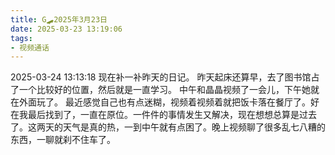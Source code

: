 ```yaml
---
title: G🛹2025年3月23日
date: 2025-03-23 13:19:06
tags:
- 视频通话
---
```


2025-03-24 13:13:18
现在补一补昨天的日记。
昨天起床还算早，去了图书馆占了一个比较好的位置，然后就是一直学习。
中午和晶晶视频了一会儿，下午她就在外面玩了。
最近感觉自己也有点迷糊，视频着视频着就把饭卡落在餐厅了。好在我最后找到了，一直在原位。一件件的事情发生又解决，现在想想总算是过去了。这两天的天气是真的热，一到中午就有点困了。晚上视频聊了很多乱七八糟的东西，一聊就刹不住车了。
